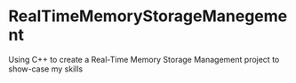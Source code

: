 # RealTimeMemoryStorageManegement
Using C++ to create a Real-Time Memory Storage Management project to show-case my skills
